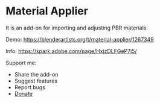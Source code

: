 # Material Applier

It is an add-on for importing and adjusting PBR materials.

Demo: https://blenderartists.org/t/material-applier/1267349

Info: https://spark.adobe.com/page/HxjzDLFGeP7j5/

Support me:
* Share the add-on
* Suggest features
* Report bugs
* [Donate](https://ko-fi.com/unwave)
